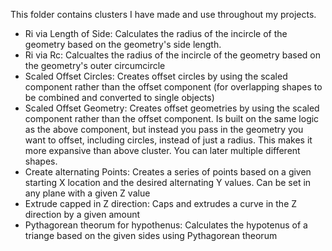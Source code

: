 This folder contains clusters I have made and use throughout my projects.

* Ri via Length of Side: Calculates the radius of the incircle of the geometry based on the geometry's side length. 
* Ri via Rc: Calcualtes the radius of the incircle of the geometry based on the geometry's outer circumcircle
* Scaled Offset Circles: Creates offset circles by using the scaled component rather than the offset component (for overlapping shapes to be combined and converted to single objects)
* Scaled Offset Geometry: Creates offset geometries by using the scaled component rather than the offset component. Is built on the same logic as the above component, but instead you pass in the geometry you want to offset, including circles, instead of just a radius. This makes it more expansive than above cluster. You can later multiple different shapes.
* Create alternating Points: Creates a series of points based on a given starting X location and the desired alternating Y values. Can be set in any plane with a given Z value
* Extrude capped in Z direction: Caps and extrudes a curve in the Z direction by a given amount
* Pythagorean theorum for hypothenus: Calculates the hypotenus of a triange based on the given sides using Pythagorean theorum
